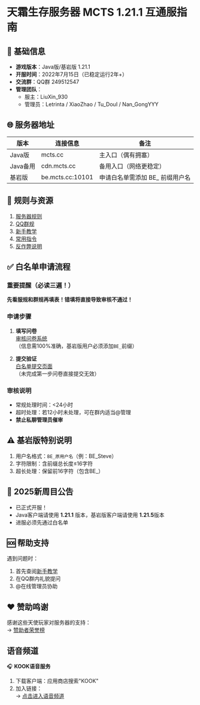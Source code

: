 # 天霜生存服务器 MCTS 1.21.1 互通服指南

## 📌 基础信息
- **游戏版本**：Java版/基岩版 1.21.1  
- **开服时间**：2022年7月15日（已稳定运行2年+）  
- **交流群**：QQ群 249512547  
- **管理团队**：
  - 服主：LiuXin_930
  - 管理员：Letrinta / XiaoZhao / Tu_DouI / Nan_GongYYY

## 🌐 服务器地址
| 版本        | 连接信息                   | 备注                          |
|-------------|---------------------------|-------------------------------|
| Java版      | mcts.cc                   | 主入口（偶有拥塞）            |
| Java备用    | cdn.mcts.cc               | 备用入口（网络更稳定）        |
| 基岩版      | be.mcts.cc:10101          | 申请白名单需添加 BE_ 前缀用户名         |

## 📜 规则与资源
1. [服务器规则](https://nbxin.com/archives/11.html)
2. [QQ群规](https://nbxin.com/archives/8.html)
3. [新手教学](https://nbxin.com/archives/23.html)
4. [常用指令](https://nbxin.com/archives/28.html)
5. [反作弊说明](https://mcts.cc/)

## ✅ 白名单申请流程
### 重要提醒（必读三遍！）
**先看服规和群规再填表！错填将直接导致审核不通过！**

### 申请步骤
1. **填写问卷**  
   [审核问卷系统](https://apply.nbxin.com)  
   （信息需100%准确，基岩版用户必须添加`BE_`前缀）

2. **提交验证**  
   [白名单提交页面](https://web.nbxin.com)  
   （未完成第一步问卷直接提交无效）

### 审核说明
- 常规处理时间：<24小时
- 超时处理：若12小时未处理，可在群内适当@管理
- **禁止私聊管理员催审**

## ⚠️ 基岩版特别说明
1. 用户名格式：`BE_原用户名`（例：BE_Steve）
2. 字符限制：含前缀总长度≤16字符
3. 超长处理：保留前16字符（包含BE_）

## 🎉 2025新周目公告
- 已正式开服！
- Java客户端请使用 **1.21.1** 版本，基岩版客户端请使用 **1.21.5**版本
- 进服必须先通过白名单

## 🆘 帮助支持
遇到问题时：
1. 首先查阅[新手教学](https://nbxin.com/archives/23.html)
2. 在QQ群内礼貌提问
3. @在线管理员协助

## ❤️ 赞助鸣谢
感谢这些天使玩家对服务器的支持：  
→ [赞助者荣誉榜](https://docs.qq.com/doc/DVEtzUGpJRHJXUkV5)

## 语音频道
🎧 **KOOK语音服务**  
1. 下载客户端：应用商店搜索"KOOK"
2. 加入链接：  
   → [点击进入语音频道](https://kook.vip/XonyV1)